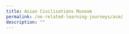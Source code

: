 ```yaml
---
title: Asian Civilisations Museum
permalink: /ne-related-learning-journeys/acm/
description: ""
---
```

